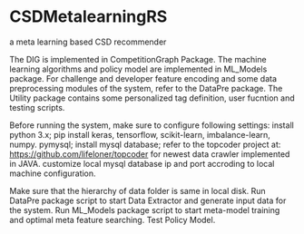 # CSDMetalearningRS
a meta learning based CSD recommender

The DIG is implemented in CompetitionGraph Package.
The machine learning algorithms and policy model are implemented in ML_Models package. 
For challenge and developer feature encoding and some data preprocessing modules of the system, refer to the DataPre package. 
The Utility package contains some personalized tag definition, user fucntion and testing scripts. 

Before running the system, make sure to configure following settings:
install python 3.x;
pip install keras, tensorflow, scikit-learn, imbalance-learn, numpy. pymysql;
install mysql database;
refer to the topcoder project at: https://github.com/lifeloner/topcoder for newest data crawler implemented in JAVA.
customize local mysql database ip and port accroding to local machine configuration.

Make sure that the hierarchy of data folder is same in local disk.
Run DataPre package script to start Data Extractor and generate input data for the system.
Run ML_Models package script to start meta-model training and optimal meta feature searching.
Test Policy Model.
